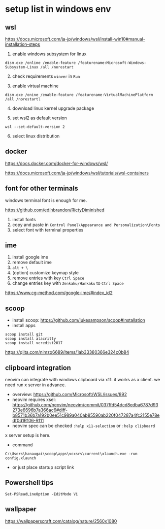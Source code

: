 # setup list in windows env

## wsl

<https://docs.microsoft.com/ja-jp/windows/wsl/install-win10#manual-installation-steps>

1. enable windows subsystem for linux

```
dism.exe /online /enable-feature /featurename:Microsoft-Windows-Subsystem-Linux /all /norestart
```

2. check requirements `winver` in `Run`

3. enable virtual machine

```
dism.exe /onine /enable-feature /featurename:VirtualMachinePlatform /all /norestartl
```

4. download linux kernel upgrade package

5. set wsl2 as default version

```
wsl --set-default-version 2
```

6. select linux distribution

## docker

<https://docs.docker.com/docker-for-windows/wsl/>

<https://docs.microsoft.com/ja-jp/windows/wsl/tutorials/wsl-containers>

## font for other terminals

windows terminal font is enough for me.

<https://github.com/edihbrandon/RictyDiminished>

1. install fonts
2. copy and paste in `Control Panel\Appearance and Personalization\Fonts`
3. select font with terminal properties

## ime

1. install google ime
2. remove default ime
3. `alt + \`
4. (option) customize keymap style
  1. remove entries with key `Ctrl Space`
  2. change entries key with `Zenkaku/Hankaku` to `Ctrl Space`

<https://www.cg-method.com/google-ime/#index_id2>

## scoop

- install scoop: <https://github.com/lukesampson/scoop#installation>
- install apps

```
scoop install git
scoop install alacritty
scoop install vcredist2017
```

<https://qiita.com/nimzo6689/items/1ab33380366e324c0b84>

## clipboard integration

neovim can integrate with windows clipboard via x11. it works as x client. we need run x server in advance.

- overview: <https://github.com/Microsoft/WSL/issues/892>
- neovim requires xsel: <https://github.com/neovim/neovim/commit/037ffd54dcd8edba6787d93273e6696b7a366ac6#diff-b8571b36b7a192b0ee51c989a040ab85590ab220f047287a4fc2155e78edf0d1R106-R111>
- neovim spec can be checked `:help x11-selection` or `:help clipboard`

x server setup is here.

- command

```
C:\Users\hanaugai\scoop\apps\vcxsrv\current\xlaunch.exe -run config.xlaunch
```

- or just place startup script link

## Powershell tips

`Set-PSReadLineOption -EditMode Vi`

## wallpaper

<https://wallpaperscraft.com/catalog/nature/2560x1080>
